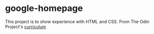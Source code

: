 # google-homepage
This project is to show experience with HTML and CSS.
From The Odin Project's [curriculum](http://www.theodinproject.com/web-development-101/html-css)